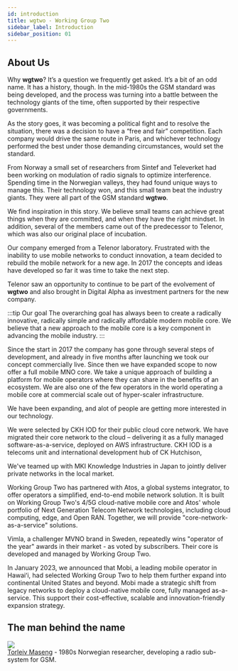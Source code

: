 ```yaml
---
id: introduction
title: wgtwo - Working Group Two
sidebar_label: Introduction
sidebar_position: 01
---
```

## About Us
Why **wgtwo**? It’s a question we frequently get asked. It’s a bit of an odd name. It has a history, though. In the mid-1980s the GSM standard was being developed, and the process was turning into a battle between the technology giants of the time, often supported by their respective governments.

As the story goes, it was becoming a political fight and to resolve the situation, there was a decision to have a “free and fair” competition. Each company would drive the same route in Paris, and whichever technology performed the best under those demanding circumstances, would set the standard.

From Norway a small set of researchers from Sintef and Televerket had been working on modulation of radio signals to optimize interference. Spending time in the Norwegian valleys, they had found unique ways to manage this. Their technology won, and this small team beat the industry giants. They were all part of the GSM standard **wgtwo**.

We find inspiration in this story. We believe small teams can achieve great things when they are committed, and when they have the right mindset. In addition, several of the members came out of the predecessor to Telenor, which was also our original place of incubation.

Our company emerged from a Telenor laboratory. Frustrated with the inability to use mobile networks to conduct innovation, a team decided to rebuild the mobile network for a new age. In 2017 the concepts and ideas have developed so far it was time to take the next step.

Telenor saw an opportunity to continue to be part of the evolvement of **wgtwo** and also brought in Digital Alpha as investment partners for the new company.

:::tip Our goal
The overarching goal has always been to create a radically innovative, radically simple and radically affordable modern mobile core. We believe that a new approach to the mobile core is a key component in advancing the mobile industry.
:::

Since the start in 2017 the company has gone through several steps of development, and already in five months after launching we took our concept commercially live. Since then we have expanded scope to now offer a full mobile MNO core. We take a unique approach of building a platform for mobile operators where they can share in the benefits of an ecosystem. We are also one of the few operators in the world operating a mobile core at commercial scale out of hyper-scaler infrastructure.

We have been expanding, and alot of people are getting more interested in our technology. 

We were selected by CKH IOD for their public cloud core network. We have migrated their core network to the cloud – delivering it as a fully managed software-as-a-service, deployed on AWS infrastructure. CKH IOD is a telecoms unit and international development hub of CK Hutchison,

We've teamed up with MKI Knowledge Industries in Japan to jointly deliver private networks in the local market. 

Working Group Two has partnered with Atos, a global systems integrator, to offer operators a simplified, end-to-end mobile network solution. It is built on Working Group Two's 4/5G cloud-native mobile core and Atos' whole portfolio of Next Generation Telecom Network technologies, including cloud computing, edge, and Open RAN. Together, we will provide "core-network-as-a-service" solutions.

Vimla, a challenger MVNO brand in Sweden, repeatedly wins "operator of the year" awards in their market - as voted by subscribers. Their core is developed and managed by Working Group Two. 

In January 2023, we announced that Mobi, a leading mobile operator in Hawaiʻi, had selected Working Group Two to help them further expand into continental United States and beyond. Mobi made a strategic shift from legacy networks to deploy a cloud-native mobile core, fully managed as-a-service. This support their cost-effective, scalable and innovation-friendly expansion strategy. 

## The man behind the name
![](../images/wgtwo-skier-1.png)  
[Torleiv Maseng](https://en.wikipedia.org/wiki/Torleiv_Maseng) - 1980s Norwegian researcher, developing a radio sub-system for GSM.
